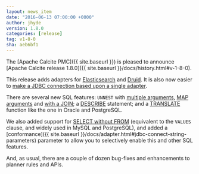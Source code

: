 ```yaml
---
layout: news_item
date: "2016-06-13 07:00:00 +0000"
author: jhyde
version: 1.8.0
categories: [release]
tag: v1-8-0
sha: aeb6bf1
---
```

<!--
{% comment %}
Licensed to the Apache Software Foundation (ASF) under one or more
contributor license agreements.  See the NOTICE file distributed with
this work for additional information regarding copyright ownership.
The ASF licenses this file to you under the Apache License, Version 2.0
(the "License"); you may not use this file except in compliance with
the License.  You may obtain a copy of the License at

http://www.apache.org/licenses/LICENSE-2.0

Unless required by applicable law or agreed to in writing, software
distributed under the License is distributed on an "AS IS" BASIS,
WITHOUT WARRANTIES OR CONDITIONS OF ANY KIND, either express or implied.
See the License for the specific language governing permissions and
limitations under the License.
{% endcomment %}
-->

The [Apache Calcite PMC]({{ site.baseurl }})
is pleased to announce
[Apache Calcite release 1.8.0]({{ site.baseurl }}/docs/history.html#v-1-8-0).

This release adds adapters for
[Elasticsearch](https://issues.apache.org/jira/browse/CALCITE-1253) and
[Druid](https://issues.apache.org/jira/browse/CALCITE-1121).
It is also now easier to
[make a JDBC connection based upon a single adapter](https://issues.apache.org/jira/browse/CALCITE-1259).

There are several new SQL features: `UNNEST` with
[multiple arguments](https://issues.apache.org/jira/browse/CALCITE-855),
[MAP arguments](https://issues.apache.org/jira/browse/CALCITE-1250)
and [with a JOIN](https://issues.apache.org/jira/browse/CALCITE-1225);
a [DESCRIBE](https://issues.apache.org/jira/browse/CALCITE-1168) statement;
and a [TRANSLATE](https://issues.apache.org/jira/browse/CALCITE-1115)
function like the one in Oracle and PostgreSQL.

We also added support for
[SELECT without FROM](https://issues.apache.org/jira/browse/CALCITE-1120)
(equivalent to the `VALUES` clause, and widely used in MySQL and PostgreSQL),
and added a
[conformance]({{ site.baseurl }}/docs/adapter.html#jdbc-connect-string-parameters)
parameter to allow you to selectively enable this and other SQL features.

And, as usual, there are a couple of dozen bug-fixes and enhancements to
planner rules and APIs.
